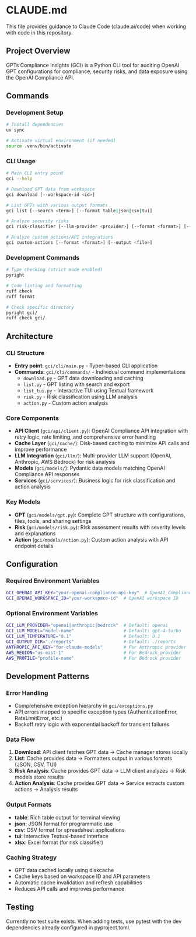 # CLAUDE.md

This file provides guidance to Claude Code (claude.ai/code) when working with code in this repository.

## Project Overview

GPTs Compliance Insights (GCI) is a Python CLI tool for auditing OpenAI GPT configurations for compliance, security risks, and data exposure using the OpenAI Compliance API.

## Commands

### Development Setup
```bash
# Install dependencies
uv sync

# Activate virtual environment (if needed)
source .venv/bin/activate
```

### CLI Usage
```bash
# Main CLI entry point
gci --help

# Download GPT data from workspace
gci download [--workspace-id <id>]

# List GPTs with various output formats
gci list [--search <term>] [--format table|json|csv|tui]

# Analyze security risks
gci risk-classifier [--llm-provider <provider>] [--format <format>] [--output <file>]

# Analyze custom actions/API integrations
gci custom-actions [--format <format>] [--output <file>]
```

### Development Commands
```bash
# Type checking (strict mode enabled)
pyright

# Code linting and formatting
ruff check
ruff format

# Check specific directory
pyright gci/
ruff check gci/
```

## Architecture

### CLI Structure
- **Entry point**: `gci/cli/main.py` - Typer-based CLI application
- **Commands**: `gci/cli/commands/` - Individual command implementations
  - `download.py` - GPT data downloading and caching
  - `list.py` - GPT listing with search and export
  - `list_tui.py` - Interactive TUI using Textual framework
  - `risk.py` - Risk classification using LLM analysis
  - `action.py` - Custom action analysis

### Core Components
- **API Client** (`gci/api/client.py`): OpenAI Compliance API integration with retry logic, rate limiting, and comprehensive error handling
- **Cache Layer** (`gci/cache/`): Disk-based caching to minimize API calls and improve performance
- **LLM Integration** (`gci/llm/`): Multi-provider LLM support (OpenAI, Anthropic, AWS Bedrock) for risk analysis
- **Models** (`gci/models/`): Pydantic data models matching OpenAI Compliance API responses
- **Services** (`gci/services/`): Business logic for risk classification and action analysis

### Key Models
- **GPT** (`gci/models/gpt.py`): Complete GPT structure with configurations, files, tools, and sharing settings
- **Risk** (`gci/models/risk.py`): Risk assessment results with severity levels and explanations
- **Action** (`gci/models/action.py`): Custom action analysis with API endpoint details

## Configuration

### Required Environment Variables
```bash
GCI_OPENAI_API_KEY="your-openai-compliance-api-key"  # OpenAI Compliance API key
GCI_OPENAI_WORKSPACE_ID="your-workspace-id"  # OpenAI workspace ID
```

### Optional Environment Variables
```bash
GCI_LLM_PROVIDER="openai|anthropic|bedrock"  # Default: openai
GCI_LLM_MODEL="model-name"                   # Default: gpt-4-turbo
GCI_LLM_TEMPERATURE="0.1"                    # Default: 0.1
GCI_OUTPUT_DIR="./reports"                   # Default: ./reports
ANTHROPIC_API_KEY="for-claude-models"        # For Anthropic provider
AWS_REGION="us-east-1"                       # For Bedrock provider
AWS_PROFILE="profile-name"                   # For Bedrock provider
```

## Development Patterns

### Error Handling
- Comprehensive exception hierarchy in `gci/exceptions.py`
- API errors mapped to specific exception types (AuthenticationError, RateLimitError, etc.)
- Backoff retry logic with exponential backoff for transient failures

### Data Flow
1. **Download**: API client fetches GPT data → Cache manager stores locally
2. **List**: Cache provides data → Formatters output in various formats (JSON, CSV, TUI)
3. **Risk Analysis**: Cache provides GPT data → LLM client analyzes → Risk models store results
4. **Action Analysis**: Cache provides GPT data → Service extracts custom actions → Analysis results

### Output Formats
- **table**: Rich table output for terminal viewing
- **json**: JSON format for programmatic use
- **csv**: CSV format for spreadsheet applications
- **tui**: Interactive Textual-based interface
- **xlsx**: Excel format (for risk classifier)

### Caching Strategy
- GPT data cached locally using diskcache
- Cache keys based on workspace ID and API parameters
- Automatic cache invalidation and refresh capabilities
- Reduces API calls and improves performance

## Testing

Currently no test suite exists. When adding tests, use pytest with the dev dependencies already configured in pyproject.toml.